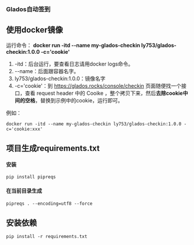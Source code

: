 ### Glados自动签到


## 使用docker镜像

运行命令：
<b> docker run -itd --name my-glados-checkin ly753/glados-checkin:1.0.0 -c='cookie'  </b>

1. -itd：后台运行，要查看日志请用docker logs命令。
2. --name：后面跟容器名字。
3. ly753/glados-checkin:1.0.0：镜像名字
4. -c='cookie'：到 https://glados.rocks/console/checkin 页面随便找一个接口，查看 request header 中的 Cooike ，整个拷贝下来，然后<b>去除cookie中间的空格</b>，替换到示例中的cookie，运行即可。

例如：
```shell
docker run -itd --name my-glados-checkin ly753/glados-checkin:1.0.0 -c='cookie:xxx'
```

## 项目生成requirements.txt
#### 安装
```shell
pip install pipreqs
```

#### 在当前目录生成
```shell
pipreqs . --encoding=utf8 --force
```

## 安装依赖
```shell
pip install -r requirements.txt
```
